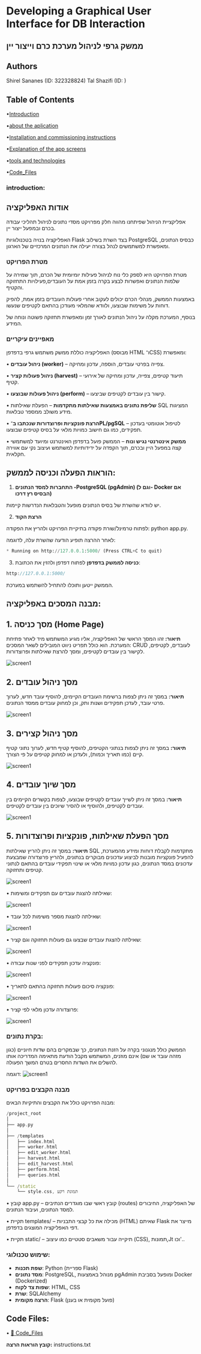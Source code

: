 # Developing a Graphical User Interface for DB Interaction

## ממשק גרפי לניהול מערכת כרם וייצור יין
## Authors
Shirel Sananes (ID: 322328824)
Tal Shazifi (ID: )

## Table of Contents  

 •[Introduction](#introduction)
 
  •[about the aplication](#אודות-האפליקציה)

  •[Installation and commissioning instructions](#הוראות-הפעלה-וכניסה-לממשק)
  
  •[Explanation of the app screens](#מבנה-המסכים-באפליקציה)

   •[tools and technologies](#מבנה-הקבצים-בפרויקט)
    
  •[Code_Files](#Code_Files:)
  
### introduction:
## אודות האפליקציה

אפליקציית הניהול שפיתחנו מהווה חלק מפרויקט מסדי נתונים לניהול תהליכי עבודה בכרם ובמפעל ייצור יין.

האפליקציה בנויה בטכנולוגיות Flask בצד השרת בשילוב PostgreSQL כבסיס הנתונים, ומאפשרת למשתמשים לנהל בצורה יעילה את הנתונים המרכזיים של הארגון.

### מטרת הפרויקט
מטרת הפרויקט היא לספק כלי נוח לניהול פעילות יומיומית של הכרם, תוך שמירה על שלמות הנתונים ואפשרות לבצע בקרה בזמן אמת על העובדים,פעילויות התחזוקה והקטיף.

באמצעות הממשק, מנהלי הכרם יכולים לעקוב אחרי פעולות העובדים בזמן אמת, להפיק דוחות על משימות שבוצעו, ולוודא שהמלאי מעודכן בהתאם לקטיפים שנעשו.

בנוסף, המערכת מקלה על ניהול הנתונים לאורך זמן ומאפשרת תחזוקה פשוטה ונוחה של המידע.

### מאפיינים עיקריים
האפליקציה כוללת ממשק משתמש גרפי בדפדפן (מבוסס HTML ו־CSS) ומאפשרת:

• **ניהול עובדים (worker)** – צפייה בפרטי עובדים, הוספה, עדכון ומחיקה.

• **ניהול פעולות קציר (harvest)** – תיעוד קטיפים, צפייה, עדכון ומחיקה של אירועי קטיף.

• **ניהול פעולות שבוצעו (perform)** – קישור בין עובדים לקטיפים שביצעו.

• **שליפת נתונים באמצעות שאילתות מתקדמות** – הפעלת שאילתות SQL המציגות מידע משולב ממספר טבלאות.

• **הרצת פונקציות ופרוצדורות שנכתבו ב־PL/pgSQL** – לטיפול אוטומטי בעדכון תפקידים, כמו גם חישוב כמויות מלאי על בסיס קטיפים שבוצעו.

• **ממשק אינטרנטי נגיש ונוח** – הממשק פועל בדפדפן האינטרנט ומיועד למשתמשי קצה במפעל היין ובכרם, תוך הקפדה על ידידותיות למשתמש ועיצוב נקי עם אווירה חקלאית.

## הוראות הפעלה וכניסה לממשק:

1. **התחברות למסד הנתונים -PostgreSQL (pgAdmin) (וגם ל- Docker אם הבסיס רץ דרכו)**
   
יש לוודא שהשרת של בסיס הנתונים מופעל והטבלאות הנדרשות קיימות.

2. **הרצת הקוד**

לפתוח טרמינל/שורת פקודה בתיקיית הפרויקט ולהריץ את הפקודה: python app.py.

לאחר ההרצה תופיע הודעה שהשרת עלה, לדוגמה:
  ```python
* Running on http://127.0.0.1:5000/ (Press CTRL+C to quit)
  ```
3. **כניסה לממשק בדפדפן**
לפתוח דפדפן ולהזין את הכתובת:
```cpp
http://127.0.0.1:5000/
```
הממשק ייטען ותוכלו להתחיל להשתמש במערכת.
 
## **מבנה המסכים באפליקציה:**

## 1. **מסך כניסה (Home Page)**

**תיאור:**
זהו המסך הראשי של האפליקציה, אליו מגיע המשתמש מיד לאחר פתיחת המערכת. הוא כולל תפריט ניווט המובילים לשאר המסכים: CRUD לעובדים, לקטיפים, לקישור בין עובדים לקטיפים, ומסך להרצת שאילתות ופרוצדורות.

 ![screen1](https://github.com/shirelsan/ViticultureDB/blob/main/Phrase5/Screenshots/home_page.jpg?raw=true)  


## 2. **מסך ניהול עובדים**

**תיאור:**
במסך זה ניתן לצפות ברשימת העובדים הקיימים, להוסיף עובד חדש, לערוך פרטי עובד, לעדכן תפקידים ושנות ותק, וכן למחוק עובדים ממסד הנתונים.

 ![screen1](https://github.com/shirelsan/ViticultureDB/blob/main/Phrase5/Screenshots/worker_management.jpg?raw=true)  


## 3. **מסך ניהול קצירים**

**תיאור:**
במסך זה ניתן לצפות בנתוני הקטיפים, להוסיף קטיף חדש, לערוך נתוני קטיף קיים (כמו תאריך וכמות), ולעדכן או למחוק קטיפים על פי הצורך.

 ![screen1](https://github.com/shirelsan/ViticultureDB/blob/main/Phrase5/Screenshots/harvests_list.jpg?raw=true)  


## 4. **מסך שיוך עובדים**

**תיאור:** 
במסך זה ניתן לשייך עובדים לקטיפים שבוצעו, לצפות בקשרים הקיימים בין עובדים לקטיפים, ולהוסיף או להסיר שיוכים בין עובדים לקטיפים.

 ![screen1](https://github.com/shirelsan/ViticultureDB/blob/main/Phrase5/Screenshots/worker_to_harvest.jpg?raw=true)  


## **5. מסך הפעלת שאילתות, פונקציות ופרוצדורות**

**תיאור:**
במסך זה ניתן להריץ שאילתות SQL מתקדמות לקבלת דוחות ומידע מהמערכת, להפעיל פונקציות מובנות לביצוע עדכונים מבוקרים בנתונים, ולהריץ פרוצדורה שמבצעת עדכונים במסד הנתונים, כגון עדכון כמויות מלאי או שינוי תפקידי עובדים בהתאם לנתוני קטיפים ותחזוקה.

 ![screen1](https://github.com/shirelsan/ViticultureDB/blob/main/Phrase5/Screenshots/queries.jpg?raw=true)  


• שאילתה להצגת עובדים עם תפקידים ומשימות:

 ![screen1](https://github.com/shirelsan/ViticultureDB/blob/main/Phrase5/Screenshots/Q1.jpg?raw=true)  


• שאילתה להצגת מספר משימות לכל עובד:
 
 ![screen1](https://github.com/shirelsan/ViticultureDB/blob/main/Phrase5/Screenshots/Q2.jpg?raw=true) 

• שאילתה להצגת עובדים שבצעו גם פעולות תחזוקה וגם קציר:
 
 ![screen1](https://github.com/shirelsan/ViticultureDB/blob/main/Phrase5/Screenshots/Q3.jpg?raw=true)
 
• פונקציה עדכון תפקידים לפני שנות עבודה:

 ![screen1](https://github.com/shirelsan/ViticultureDB/blob/main/Phrase5/Screenshots/func1.jpg?raw=true)

• פונקציה סיכום פעולות תחזוקה בהתאם לתאריך:

 ![screen1](https://github.com/shirelsan/ViticultureDB/blob/main/Phrase5/Screenshots/func2.jpg?raw=true)
 
• פרוצדורה עדכון מלאי לפי קציר:

 ![screen1](https://github.com/shirelsan/ViticultureDB/blob/main/Phrase5/Screenshots/pro1.jpg?raw=true)


### **בקרת נתונים:**

הממשק כולל מנגנוני בקרה על הזנת הנתונים, כך שבמקרים בהם שדות חיוניים (כגון מזהה עובד או שם) אינם מוזנים, המשתמש מקבל הודעת מתאימה המדריכה אותו להשלים את השדות החסרים בטרם המשך הפעולה.

דוגמה:  ![screen1](https://github.com/shirelsan/ViticultureDB/blob/main/Phrase5/Screenshots/add1.jpg?raw=true)


### **מבנה הקבצים בפרויקט**
מבנה הפרויקט כולל את הקבצים והתיקיות הבאים:
```cpp
/project_root
│
├── app.py                
│
├── /templates             
│   ├── index.html
│   ├── worker.html
│   ├── edit_worker.html
│   ├── harvest.html
│   ├── edit_harvest.html
│   ├── perform.html
│   ├── queries.html
│
└── /static                
    └── style.css, תמונת רקע
```
• קובץ app.py – קובץ ראשי שבו מוגדרים הנתיבים (routes) של האפליקציה, החיבורים למסד הנתונים, ועיבוד הנתונים.

• תקיית templates/ – מכילה את כל קבצי התבניות (HTML) שאיתם Flask מייצר את דפי האפליקציה המוצגים בדפדפן.

• תקיית static/ – תיקייה עבור משאבים סטטיים כמו עיצוב (CSS), תמונות,Jt וכו'..

### שימוש טכנולוגי:

- **שפת תכנות**: Python (ספריית Flask)
- **מסד נתונים**: PostgreSQL, מנוהל באמצעות pgAdmin ומופעל בסביבת Docker (Dockerized)
- **שפות צד לקוח**: HTML, CSS
- **שרת**: SQLAlchemy
- **הרצה מקומית**: Flask (פועל מקומית או בענן)

## **Code Files:**

 • [📂 Code_Files](phrase5_code)
 
**קובץ הוראות הרצה:** instructions.txt
